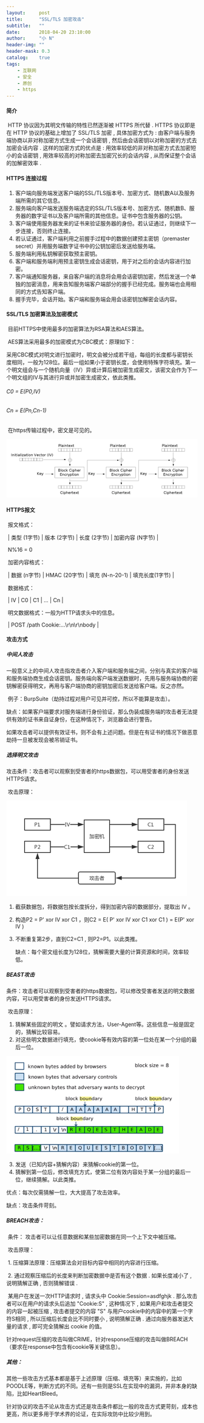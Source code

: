 ```yaml
---
layout:     post
title:      "SSL/TLS 加密攻击"
subtitle:   ""
date:       2018-04-20 23:10:00
author:     "小 N"
header-img: ""
header-mask: 0.3
catalog:    true
tags:
    - 互联网
    - 安全
    - 原创
    - https
---
```


#### 简介

​ HTTP 协议因为其明文传输的特性已然逐渐被 HTTPS 所代替 . HTTPS 协议即是在 HTTP 协议的基础上增加了 SSL/TLS 加密 , 具体加密方式为 : 由客户端与服务端协商以非对称加密方式生成一个会话密钥 , 然后由会话密钥以对称加密的方式去加密会话内容 . 这样的加密方式的优点是 : 用效率较低的非对称加密方式去加密短小的会话密钥 , 用效率较高的对称加密去加密冗长的会话内容 , 从而保证整个会话的加解密效率 . 



#### HTTPS 连接过程

1. 客户端向服务端发送客户端的SSL/TLS版本号、加密方式、随机数A以及服务端所需的其它信息。
2. 服务端向客户端发送服务端选定的SSL/TLS版本号、加密方式、随机数B、服务器的数字证书以及客户端所需的其他信息。证书中包含服务器的公钥。
3. 客户端使用服务器发来的证书来验证服务器的身份。若认证通过，则继续下一步连接，否则终止连接。
4. 若认证通过，客户端利用之前握手过程中的数据创建预主密钥（premaster secret）并用服务端数字证书中的公钥加密后发送给服务端。
5. 服务端利用私钥解密获取预主密钥。
6. 客户端和服务端利用预主密钥生成会话密钥，用于对之后的会话内容进行加密。
7. 客户端通知服务器，来自客户端的消息将会用会话密钥加密，然后发送一个单独的加密消息，用来告知服务端客户端部分的握手已经完成。服务端也会用相同的方式告知客户端。
8. 握手完毕，会话开始。客户端和服务端会用会话密钥加解密会话内容。

#### SSL/TLS 加密算法及加密模式

​ 目前HTTPS中使用最多的加密算法为RSA算法和AES算法。

​ AES算法采用最多的加密模式为CBC模式：原理如下：

​ 采用CBC模式对明文进行加密时，明文会被分成若干组，每组的长度都与密钥长度相同，一般为128位。最后一组如果小于密钥长度，会使用特殊字符填充。第一个明文组会与一个随机向量（IV）异或计算后被加密生成密文，该密文会作为下一个明文组的IV与其进行异或并加密生成密文，依此类推。

###### C0 = E(P0,IV)

###### Cn = E(Pn,Cn-1)

​ 在https传输过程中，密文是可见的。

![](/img/in-post/https/cbc.png)



#### HTTPS报文

​ 报文格式：

​   | 类型 (1字节) | 版本 (2字节) | 长度 (2字节) | 加密内容 (N字节) |  

​   N%16 = 0

​ 加密内容格式：

​   | 数据 (n字节) | HMAC (20字节) | 填充 (N-n-20-1) | 填充长度(1字节) |

​ 数据格式：

​   | IV | C0 | C1 | ... | Cn | 

​ 明文数据格式：一般为HTTP请求头中的信息。

​   | POST /path Cookie:…\r\n\r\nbody |

#### 攻击方式

##### 中间人攻击

​ 一般意义上的中间人攻击指攻击者介入客户端和服务端之间，分别与真实的客户端和服务端协商生成会话密钥。服务端向客户端发送数据时，先用与服务端协商的密钥解密获得明文，再用与客户端协商的密钥加密后发送给客户端。反之亦然。

​ 例子：BurpSuite（劫持过程对用户可见并可控，所以不能算是攻击）。

​ 缺点：如果客户端要求对服务端进行身份验证，那么伪装成服务端的攻击者无法提供有效的证书来自证身份，在这种情况下，浏览器会进行警告。

​ 如果攻击者可以提供有效证书，则不会有上述问题。但是在有证书的情况下做恶意劫持一旦被发现会被吊销证书。

##### 选择明文攻击 

​ 攻击条件：攻击者可以观察到受害者的https数据包，可以用受害者的身份发送HTTPS请求。

​ 攻击原理：

![](/img/in-post/https/ACPA.png)

1. 截获数据包，将数据包按长度拆分，得到加密内容的数据部分，提取出 IV 。

2. 构造P2 = P' xor IV xor C1 ，则C2 = E( P' xor IV xor C1 xor C1 ) = E(P' xor IV ) 

3. 不断重复第2步，直到C2=C1 , 则P2=P1。以此类推。

   缺点：每个密文组长度为128位，猜解需要大量的计算资源和时间，效率较低。

##### BEAST攻击

​ 条件：攻击者可以观察到受害者的https数据包，可以修改受害者发送的明文数据内容，可以用受害者的身份发送HTTPS请求。

​ 攻击原理：

1. 猜解某些固定的明文 。譬如请求方法，User-Agent等。这些信息一般是固定的，猜解比较容易。
2. 对这些明文数据进行填充，使cookie等有效内容的第一位处在某一个分组的最后一位。

![](/img/in-post/https/beast.png)
​

3. 发送（已知内容+猜解内容）来猜解cookie的第一位。
4. 猜解到第一位后，修改填充方式，使第二位有效内容处于某一分组的最后一位，继续猜解。以此类推。

优点：每次仅需猜解一位，大大提高了攻击效率。

缺点：攻击条件苛刻。

##### BREACH攻击：

​ 条件： 攻击者可以让任意数据和某些加密数据在同一个上下文中被压缩。

​ 攻击原理：

​ 1. 压缩算法原理：压缩算法会对目标内容中相同的内容进行压缩。

​ 2. 通过观察压缩后的长度来判断加密数据中是否有这个数据 . 如果长度减小了 , 说明猜解正确 , 否则猜解错误 .

​ 某用户在发送一次HTTP请求时 , 请求头中 Cookie:Session=asdfghjk . 那么攻击者可以在用户的请求头后追加 "Cookie:S"   , 这种情况下 , 如果用户和攻击者提交的内容一起被压缩 , 攻击者提交的内容 "S" 与用户cookie中的内容中的第一个字符S相同 , 所以压缩后长度会比不同时要小 , 说明猜解正确 . 通过向服务器发送大量的请求 , 即可完全猜解出 cookie 的值。

​ 针对request压缩的攻击叫做CRIME，针对response压缩的攻击叫做BREACH（要求在response中包含有cookie等关键信息）。

##### 其他：

​ 其他一些攻击方式基本都是基于上述原理（压缩、填充等）来实施的，比如POODLE等，判断方式的不同。还有一些则是SSL在实现中的漏洞，并非本身的缺陷，比如HeartBleed。

​ 针对协议的攻击不论从攻击方式还是攻击条件都比一般的攻击方式更苛刻，成本也更高，所以更多用于学术界的论证，在实际攻防中比较少用到。






























	


	
	

	


